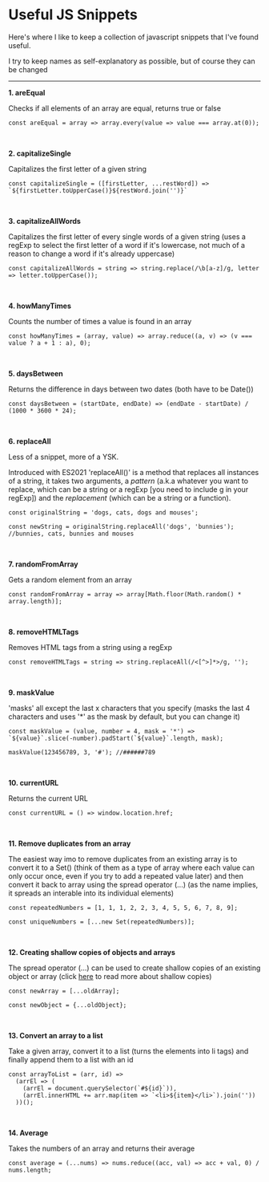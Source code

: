 # Useful JS Snippets

Here's where I like to keep a collection of javascript snippets that I've found useful.

I try to keep names as self-explanatory as possible, but of course they can be changed

---

**1. areEqual**

Checks if all elements of an array are equal, returns true or false

```
const areEqual = array => array.every(value => value === array.at(0));
```

<br>

**2. capitalizeSingle**

Capitalizes the first letter of a given string

```
const capitalizeSingle = ([firstLetter, ...restWord]) => `${firstLetter.toUpperCase()}${restWord.join('')}`
```

<br>

**3. capitalizeAllWords**

Capitalizes the first letter of every single words of a given string (uses a regExp to select the first letter of a word if it's lowercase, not much of a reason to change a word if it's already uppercase)

```
const capitalizeAllWords = string => string.replace(/\b[a-z]/g, letter => letter.toUpperCase());
```

<br>

**4. howManyTimes**

Counts the number of times a value is found in an array

```
const howManyTimes = (array, value) => array.reduce((a, v) => (v === value ? a + 1 : a), 0);
```

<br>

**5. daysBetween**

Returns the difference in days between two dates (both have to be Date())

```
const daysBetween = (startDate, endDate) => (endDate - startDate) / (1000 * 3600 * 24);
```

<br>

**6. replaceAll**

Less of a snippet, more of a YSK.

Introduced with ES2021 'replaceAll()' is a method that replaces all instances of a string, it takes two arguments, a _pattern_ (a.k.a whatever you want to replace, which can be a string or a regExp [you need to include g in your regExp]) and the _replacement_ (which can be a string or a function).

```
const originalString = 'dogs, cats, dogs and mouses';

const newString = originalString.replaceAll('dogs', 'bunnies'); //bunnies, cats, bunnies and mouses
```

<br>

**7. randomFromArray**

Gets a random element from an array

```
const randomFromArray = array => array[Math.floor(Math.random() * array.length)];
```

<br>

**8. removeHTMLTags**

Removes HTML tags from a string using a regExp

```
const removeHTMLTags = string => string.replaceAll(/<[^>]*>/g, '');
```

<br>

**9. maskValue**

'masks' all except the last x characters that you specify (masks the last 4 characters and uses '\*' as the mask by default, but you can change it)

```
const maskValue = (value, number = 4, mask = '*') => `${value}`.slice(-number).padStart(`${value}`.length, mask);

maskValue(123456789, 3, '#'); //######789
```

<br>

**10. currentURL**

Returns the current URL

```
const currentURL = () => window.location.href;
```

<br>

**11. Remove duplicates from an array**

The easiest way imo to remove duplicates from an existing array is to convert it to a Set() (think of them as a type of array where each value can only occur once, even if you try to add a repeated value later) and then convert it back to array using the spread operator (...) (as the name implies, it spreads an interable into its individual elements)

```
const repeatedNumbers = [1, 1, 1, 2, 2, 3, 4, 5, 5, 6, 7, 8, 9];

const uniqueNumbers = [...new Set(repeatedNumbers)];
```

<br>

**12. Creating shallow copies of objects and arrays**

The spread operator (...) can be used to create shallow copies of an existing object or array (click [here](https://developer.mozilla.org/en-US/docs/Glossary/Shallow_copy) to read more about shallow copies)

```
const newArray = [...oldArray];

const newObject = {...oldObject};
```

<br>

**13. Convert an array to a list**

Take a given array, convert it to a list (turns the elements into li tags) and finally append them to a list
with an id

```
const arrayToList = (arr, id) =>
  (arrEl => (
    (arrEl = document.querySelector(`#${id}`)),
    (arrEl.innerHTML += arr.map(item => `<li>${item}</li>`).join(''))
  ))();
```

<br>

**14. Average**

Takes the numbers of an array and returns their average

```
const average = (...nums) => nums.reduce((acc, val) => acc + val, 0) / nums.length;
```
